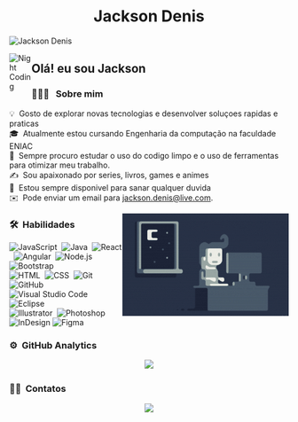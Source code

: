 <h1 align="center" >Jackson Denis</h1>

![Jackson Denis](https://media.licdn.com/dms/image/C4D16AQGOV4xLEs_69w/profile-displaybackgroundimage-shrink_350_1400/0/1642459219810?e=1685577600&v=beta&t=4dY98FHggx4UeIwNeAEfwLdzhFdWwP4FluPa98glqoo)

<img alt="Night Coding" src="./assets/Hand%20Wave.gif" width='40' align="left"/><h2>Olá! eu sou Jackson</h2>

<!-- ## 👋 &nbsp;Olá! eu sou Jackson -->

### 👨🏻‍💻 &nbsp; Sobre mim

💡 &nbsp;Gosto de explorar novas tecnologias e desenvolver soluçoes rapidas e praticas\
🎓 &nbsp;Atualmente estou cursando Engenharia da computação na faculdade ENIAC\
🌱 &nbsp;Sempre procuro estudar o uso do codigo limpo e o uso de ferramentas para otimizar meu trabalho.\
✍️ &nbsp;Sou apaixonado por series, livros, games e animes \
💬 &nbsp;Estou sempre disponivel para sanar qualquer duvida\
✉️ &nbsp;Pode enviar um email para jackson.denis@live.com.


<img alt="Night Coding" src="https://raw.githubusercontent.com/AVS1508/AVS1508/master/assets/Night-Coding.gif" align="right"/>

### 🛠 &nbsp;Habilidades

![JavaScript](https://img.shields.io/badge/-JavaScript-05122A?style=flat&logo=javascript)&nbsp;
![Java](https://img.shields.io/badge/-Java-05122A?style=flat&logo=Java&logoColor=FFA518)&nbsp;
![React](https://img.shields.io/badge/-React-05122A?style=flat&logo=react)&nbsp;
![Angular](https://img.shields.io/badge/-Angular-05122A?style=flat&logo=angular)&nbsp;
![Node.js](https://img.shields.io/badge/-Node.js-05122A?style=flat&logo=node.js)&nbsp;
![Bootstrap](https://img.shields.io/badge/-Bootstrap-05122A?style=flat&logo=bootstrap&logoColor=563D7C)\
![HTML](https://img.shields.io/badge/-HTML-05122A?style=flat&logo=HTML5)&nbsp;
![CSS](https://img.shields.io/badge/-CSS-05122A?style=flat&logo=CSS3&logoColor=1572B6)&nbsp;
![Git](https://img.shields.io/badge/-Git-05122A?style=flat&logo=git)&nbsp;
![GitHub](https://img.shields.io/badge/-GitHub-05122A?style=flat&logo=github)&nbsp;
![Visual Studio Code](https://img.shields.io/badge/-Visual%20Studio%20Code-05122A?style=flat&logo=visual-studio-code&logoColor=007ACC)&nbsp;
![Eclipse](https://img.shields.io/badge/-Eclipse-05122A?style=flat&logo=eclipse-ide&logoColor=2C2255)\
![Illustrator](https://img.shields.io/badge/-Illustrator-05122A?style=flat&logo=adobe-illustrator)&nbsp;
![Photoshop](https://img.shields.io/badge/-Photoshop-05122A?style=flat&logo=adobe-photoshop)&nbsp;
![InDesign](https://img.shields.io/badge/-InDesign-05122A?style=flat&logo=adobe-indesign)
![Figma](https://img.shields.io/badge/-Figma-05122A?style=flat&logo=Figma)

### ⚙️ &nbsp;GitHub Analytics

<p align="center">
<a href="https://github.com/JacksonDenis">
  
  <img height="180em" src="https://github-readme-stats-eight-theta.vercel.app/api/top-langs/?username=JacksonDenis&layout=compact&langs_count=8&theme=algolia"/>
</a>
</p>

### 🤝🏻 &nbsp;Contatos

<p align="center">
<a href="https://www.linkedin.com/in/jackson-denis/"><img src="https://img.shields.io/badge/-Jackson%20Denis-0077B5?style=flat&logo=Linkedin&logoColor=white"/></a>


</p>

